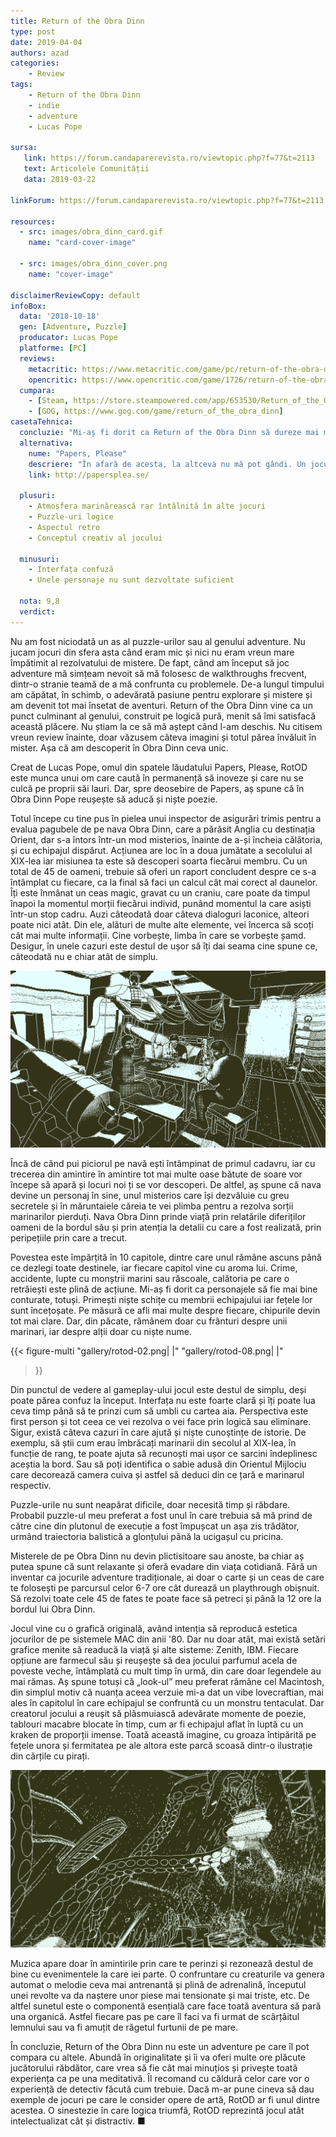 ```yaml
---
title: Return of the Obra Dinn
type: post
date: 2019-04-04
authors: azad
categories:
    - Review
tags:
    - Return of the Obra Dinn
    - indie
    - adventure
    - Lucas Pope

sursa:
   link: https://forum.candaparerevista.ro/viewtopic.php?f=77&t=2113
   text: Articolele Comunității
   data: 2019-03-22

linkForum: https://forum.candaparerevista.ro/viewtopic.php?f=77&t=2113

resources:
  - src: images/obra_dinn_card.gif
    name: "card-cover-image"

  - src: images/obra_dinn_cover.png
    name: "cover-image"

disclaimerReviewCopy: default
infoBox:
  data: '2018-10-18'
  gen: [Adventure, Puzzle]
  producator: Lucas Pope
  platforme: [PC]
  reviews:
    metacritic: https://www.metacritic.com/game/pc/return-of-the-obra-dinn
    opencritic: https://www.opencritic.com/game/1726/return-of-the-obra-dinn
  cumpara:
    - [Steam, https://store.steampowered.com/app/653530/Return_of_the_Obra_Dinn/]
    - [GOG, https://www.gog.com/game/return_of_the_obra_dinn]
casetaTehnica:
  concluzie: "Mi-aș fi dorit ca Return of the Obra Dinn să dureze mai mult, dar cine știe, probabil ar fi devenit repetitiv. Altfel, singurele reproșuri pe care i le pot aduce sunt superficialitatea cu care sunt realizate unele personaje și lipsa clarității uneori."
  alternativa:
    nume: "Papers, Please"
    descriere: "În afară de acesta, la altceva nu mă pot gândi. Un joculeț care îți va pune la încercare simțul moralității. Merită încercat o dată în viață."
    link: http://papersplea.se/

  plusuri:
    - Atmosfera marinărească rar întâlnită în alte jocuri
    - Puzzle-uri logice
    - Aspectul retro
    - Conceptul creativ al jocului

  minusuri:
    - Interfața confuză
    - Unele personaje nu sunt dezvoltate suficient

  nota: 9,8
  verdict:
---
```


Nu am fost niciodată un as al puzzle-urilor sau al genului adventure. Nu jucam jocuri din sfera asta când eram mic și nici nu eram vreun mare împătimit al rezolvatului de mistere. De fapt, când am început să joc adventure mă simțeam nevoit să mă folosesc de walkthroughs frecvent, dintr-o stranie teamă de a mă confrunta cu problemele. De-a lungul timpului am căpătat, în schimb, o adevărată pasiune pentru explorare și mistere și am devenit tot mai însetat de aventuri. Return of the Obra Dinn vine ca un punct culminant al genului, construit pe logică pură, menit să îmi satisfacă această plăcere. Nu știam la ce să mă aștept când l-am deschis. Nu citisem vreun review înainte, doar văzusem câteva imagini și totul părea învăluit în mister. Așa că am descoperit în Obra Dinn ceva unic.

Creat de Lucas Pope, omul din spatele lăudatului Papers, Please, RotOD este munca unui om care caută în permanență să inoveze și care nu se culcă pe proprii săi lauri. Dar, spre deosebire de Papers, aș spune că în Obra Dinn Pope reușește să aducă și niște poezie.

Totul începe cu tine pus în pielea unui inspector de asigurări trimis pentru a evalua pagubele de pe nava Obra Dinn, care a părăsit Anglia cu destinația Orient, dar s-a întors într-un mod misterios, înainte de a-și încheia călătoria, și cu echipajul dispărut. Acțiunea are loc în a doua jumătate a secolului al XIX-lea iar misiunea ta este să descoperi soarta fiecărui membru. Cu un total de 45 de oameni, trebuie să oferi un raport concludent despre ce s-a întâmplat cu fiecare, ca la final să faci un calcul cât mai corect al daunelor. Îți este înmânat un ceas magic, gravat cu un craniu, care poate da timpul înapoi la momentul morții fiecărui individ, punând momentul la care asiști într-un stop cadru. Auzi câteodată doar câteva dialoguri laconice, alteori poate nici atât. Din ele, alături de multe alte elemente, vei încerca să scoți cât mai multe informații. Cine vorbește, limba în care se vorbește șamd. Desigur, în unele cazuri este destul de ușor să îți dai seama cine spune ce, câteodată nu e chiar atât de simplu.

![](gallery/rotod-01.png)

Încă de când pui piciorul pe navă ești întâmpinat de primul cadavru, iar cu trecerea din amintire în amintire tot mai multe oase bătute de soare vor începe să apară și locuri noi ți se vor descoperi. De altfel, aș spune că nava devine un personaj în sine, unul misterios care își dezvăluie cu greu secretele și în măruntaiele căreia te vei plimba pentru a rezolva sorții marinarilor pierduți. Nava Obra Dinn prinde viață prin relatările diferiților oameni de la bordul său și prin atenția la detalii cu care a fost realizată, prin peripețiile prin care a trecut.

Povestea este împărțită în 10 capitole, dintre care unul rămâne ascuns până ce dezlegi toate destinele, iar fiecare capitol vine cu aroma lui. Crime, accidente, lupte cu monștrii marini sau răscoale, calătoria pe care o retrăiești este plină de acțiune. Mi-aș fi dorit ca personajele să fie mai bine conturate, totuși. Primești niște schițe cu membrii echipajului iar fețele lor sunt încețoșate. Pe măsură ce afli mai multe despre fiecare, chipurile devin tot mai clare. Dar, din păcate, rămânem doar cu frânturi despre unii marinari, iar despre alții doar cu niște nume.

{{< figure-multi
    "gallery/rotod-02.png| |"
    "gallery/rotod-08.png| |"
>}}

Din punctul de vedere al gameplay-ului jocul este destul de simplu, deși poate părea confuz la început. Interfața nu este foarte clară și îți poate lua ceva timp până să te prinzi cum să umbli cu cartea aia. Perspectiva este first person și tot ceea ce vei rezolva o vei face prin logică sau eliminare. Sigur, există câteva cazuri în care ajută și niște cunoștințe de istorie. De exemplu, să știi cum erau îmbrăcați marinarii  din secolul al XIX-lea, în funcție de rang, te poate ajuta să recunoști mai ușor ce sarcini îndeplinesc aceștia la bord. Sau să poți identifica o sabie adusă din Orientul Mijlociu care decorează camera cuiva și astfel să deduci din ce țară e marinarul respectiv.

Puzzle-urile nu sunt neapărat dificile, doar necesită timp și răbdare. Probabil puzzle-ul meu preferat a fost unul în care trebuia să mă prind de către cine din plutonul de execuție a fost împușcat un așa zis trădător, urmând traiectoria balistică a glonțului până la ucigașul cu pricina.

Misterele de pe Obra Dinn nu devin plictisitoare sau anoste, ba chiar aș putea spune că sunt relaxante și oferă evadare din viața cotidiană. Fără un inventar ca jocurile adventure tradiționale, ai doar o carte și un ceas de care te folosești pe parcursul celor 6-7 ore cât durează un playthrough obișnuit. Să rezolvi toate cele 45 de fates te poate face să petreci și până la 12 ore la bordul lui Obra Dinn.

Jocul vine cu o grafică originală, având intenția să reproducă estetica jocurilor de pe sistemele MAC din anii '80. Dar nu doar atât, mai există setări grafice menite să readucă la viață și alte sisteme: Zenith, IBM. Fiecare opțiune are farmecul său și reușește să dea jocului parfumul acela de poveste veche, întâmplată cu mult timp în urmă, din care doar legendele au mai rămas. Aș spune totuși că „look-ul” meu preferat rămâne cel Macintosh, din simplul motiv că nuanța aceea verzuie mi-a dat un vibe lovecraftian, mai ales în capitolul în care echipajul se confruntă cu un monstru tentaculat. Dar creatorul jocului a reușit să plăsmuiască adevărate momente de poezie, tablouri macabre blocate în timp, cum ar fi echipajul aflat în luptă cu un kraken de proporții imense. Toată această imagine, cu groaza întipărită pe fețele unora și fermitatea pe ale altora este parcă scoasă dintr-o ilustrație din cărțile cu pirați.

![](gallery/rotod-03.gif)

Muzica apare doar în amintirile prin care te perinzi și rezonează destul de bine cu evenimentele la care iei parte. O confruntare cu creaturile va genera automat o melodie ceva mai antrenantă și plină de adrenalină, începutul unei revolte va da naștere unor piese mai tensionate și mai triste, etc. De altfel sunetul este o componentă esențială care face toată aventura să pară una organică. Astfel fiecare pas pe care îl faci va fi urmat de scârțâitul lemnului sau va fi amuțit de răgetul furtunii de pe mare.

În concluzie, Return of the Obra Dinn nu este un adventure pe care îl pot compara cu altele. Abundă în originalitate și îi va oferi multe ore plăcute jucătorului răbdător, care vrea să fie cât mai minuțios și privește toată experiența ca pe una meditativă. Îl recomand cu căldură celor care vor o experiență de detectiv făcută cum trebuie. Dacă m-ar pune cineva să dau exemple de jocuri pe care le consider opere de artă, RotOD ar fi unul dintre acestea. O sinestezie în care logica triumfă, RotOD reprezintă jocul atât intelectualizat cât și distractiv. ■